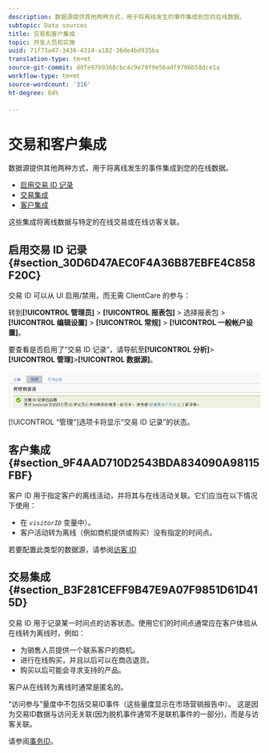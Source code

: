 ```yaml
---
description: 数据源提供其他两种方式，用于将离线发生的事件集成到您的在线数据。
subtopic: Data sources
title: 交易和客户集成
topic: 开发人员和实施
uuid: 71f73a47-3436-4314-a182-36de4bd935ba
translation-type: tm+mt
source-git-commit: d0fe97b9368cbc4c9e79f9e56adf9786b58dce1a
workflow-type: tm+mt
source-wordcount: '316'
ht-degree: 84%

---
```



# 交易和客户集成

数据源提供其他两种方式，用于将离线发生的事件集成到您的在线数据。

* [启用交易 ID 记录](/help/import/c-data-sources/datasrc-integrating-offline-data.md#section_30D6D47AEC0F4A36B87EBFE4C858F20C)
* [交易集成](/help/import/c-data-sources/datasrc-integrating-offline-data.md#section_B3F281CEFF9B47E9A07F9851D61D415D)
* [客户集成](/help/import/c-data-sources/datasrc-integrating-offline-data.md#section_9F4AAD710D2543BDA834090A98115FBF)

这些集成将离线数据与特定的在线交易或在线访客关联。

## 启用交易 ID 记录 {#section_30D6D47AEC0F4A36B87EBFE4C858F20C}

交易 ID 可以从 UI 启用/禁用，而无需 ClientCare 的参与：

转到&#x200B;**[!UICONTROL 管理员]** > **[!UICONTROL 报表包]** > 选择报表包 > **[!UICONTROL 编辑设置]** > **[!UICONTROL 常规]** > **[!UICONTROL 一般帐户设置]**。

<!-- 

<p>When contacting Customer Care, be prepared to provide the following information: </p> 
<ul id="ul_C425C7A074484650AFCCF0425E8E3F47"> 
 <li id="li_7640C0C4DF0C49749A3C37E5461DC22F">Report Suite ID of the data source for which you need transaction ID recording enabled. <p>In Data Sources, the report suite ID is the first part of the login appended by a random number that identifies the specific data source that was set up. For example, <code> RSID-drmossdev5 Login-drmossdev5_0001343430</code>. </p> </li> 
 <li id="li_4FB0E3EC7BE94A2DBEE9063365A71C9C">The Transaction ID expiration window (described in <a href="/help/import/c-data-sources/datasrc-tid-visitor-profile.md"  > Transaction ID and Visitor Profiles</a>). By default this is 90 days, but it can be extended to up to 2 years. </li> 
</ul>

 -->

要查看是否启用了“交易 ID 记录”，请导航至&#x200B;**[!UICONTROL 分析]**>**[!UICONTROL 管理]**>**[!UICONTROL 数据源]**。

![](assets/transaction-ID-recording-active.png)

[!UICONTROL “管理”]选项卡将显示“交易 ID 记录”的状态。

## 客户集成 {#section_9F4AAD710D2543BDA834090A98115FBF}

客户 ID 用于指定客户的离线活动，并将其与在线活动关联。它们应当在以下情况下使用：

* 在 *`visitorID`* 变量中）。
* 客户活动转为离线（例如商机提供或购买）没有指定的时间点。

若要配置此类型的数据源，请参阅[访客 ID](/help/import/c-data-sources/c-datasrc-types/datasrc-visitorid.md)

## 交易集成 {#section_B3F281CEFF9B47E9A07F9851D61D415D}

交易 ID 用于记录某一时间点的访客状态。使用它们的时间点通常应在客户体验从在线转为离线时，例如：

* 为销售人员提供一个联系客户的商机。
* 进行在线购买，并且以后可以在商店退货。
* 购买以后可能会寻求支持的产品。

客户从在线转为离线时通常是匿名的。

“访问参与”量度中不包括交易ID事件（这些量度显示在市场营销报告中）。 这是因为交易ID数据与访问无关联(因为脱机事件通常不是联机事件的一部分)，而是与访客关联。

请参阅[事务ID](/help/import/c-data-sources/c-datasrc-types/datasrc-transactionid.md)。
